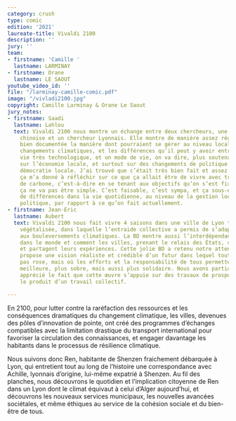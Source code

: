 ```yaml
---
category: crush
type: comic
edition: '2021'
laureate-title: Vivaldi 2100
description: ''
jury: ''
team:
- firstname: 'Camille '
  lastname: LARMINAY
- firstname: Orane
  lastname: LE SAOUT
youtube_video_id: ''
file: "/larminay-camille-comic.pdf"
image: "/vivladi2100.jpg"
copyright: Camille Larminay & Orane Le Saout
jury_notes:
- firstname: Saadi
  lastname: Lahlou
  text: Vivaldi 2100 nous montre un échange entre deux chercheurs, une chercheuse
    chinoise et un chercheur Lyonnais. Elle montre de manière assez réaliste et très
    bien documentée la manière dont pourraient se gérer au niveau local les grands
    changements climatiques, et les différences qu’il peut y avoir entre un mode de
    vie très technologique, et un mode de vie, on va dire, plus soutenable et basée
    sur l’économie locale, et surtout sur des changements de politique locale et de
    démocratie locale. J’ai trouvé que c’était très bien fait et assez réaliste et
    ça m’a donné à réfléchir sur ce que ça allait être de vivre avec très peu d’émissions
    de carbone, c’est-à-dire en se tenant aux objectifs qu’on s’est fixés. C’est intéressant,
    ça ne va pas être simple. C’est faisable, c’est sympa, et ça sous-entend beaucoup
    de différences dans la vie quotidienne, au niveau de la gestion locale et de la
    politique, par rapport à ce qu’on fait actuellement.
- firstname: Jean-Eric
  lastname: Aubert
  text: Vivaldi 2100 nous fait vivre 4 saisons dans une ville de Lyon très largement
    végétalisée, dans laquelle l’entraide collective a permis de s’adapter au mieux
    aux bouleversements climatiques. La BD montre aussi l’interdépendance des populations
    dans le monde et comment les villes, prenant le relais des États, collaborent
    et partagent leurs expériences. Cette jolie BD a retenu notre attention car elle
    propose une vision réaliste et crédible d’un futur dans lequel tout n’est certes
    pas rose, mais où les efforts et la responsabilité de tous permettent une vie
    meilleure, plus sobre, mais aussi plus solidaire. Nous avons particulièrement
    apprécié le fait que cette œuvre s’appuie sur des travaux de prospective et soit
    le produit d’un travail collectif.

---
```

En 2100, pour lutter contre la raréfaction des ressources et les conséquences dramatiques du changement climatique, les villes, devenues des pôles d’innovation de pointe, ont créé des programmes d’échanges compatibles avec la limitation drastique du transport international pour favoriser la circulation des connaissances, et engager davantage les habitants dans le processus de résilience climatique. 

Nous suivons donc Ren, habitante de Shenzen fraichement débarquée à Lyon, qui entretient tout au long de l’histoire une correspondance avec Achille, lyonnais d’origine, lui-même expatrié à Shenzen. Au fil des planches, nous découvrons le quotidien et l’implication citoyenne de Ren dans un Lyon dont le climat équivaut à celui d’Alger aujourd’hui, et découvrons les nouveaux services municipaux, les nouvelles avancées sociétales, et même éthiques au service de la cohésion sociale et du bien-être de tous.